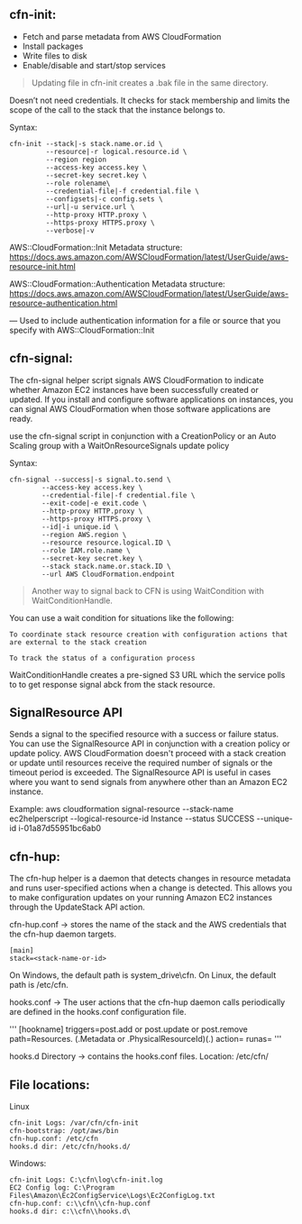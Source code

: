 cfn-init:
---

* Fetch and parse metadata from AWS CloudFormation 
* Install packages 
* Write files to disk 
* Enable/disable and start/stop services

> Updating file in cfn-init creates a .bak file in the same directory.

Doesn’t not need credentials. It checks for stack membership and limits the scope of the call to the stack that the instance belongs to. 

Syntax:

~~~
cfn-init --stack|-s stack.name.or.id \
         --resource|-r logical.resource.id \
         --region region
         --access-key access.key \
         --secret-key secret.key \
         --role rolename\
         --credential-file|-f credential.file \
         --configsets|-c config.sets \
         --url|-u service.url \
         --http-proxy HTTP.proxy \
         --https-proxy HTTPS.proxy \
         --verbose|-v

~~~

AWS::CloudFormation::Init Metadata structure: https://docs.aws.amazon.com/AWSCloudFormation/latest/UserGuide/aws-resource-init.html

AWS::CloudFormation::Authentication Metadata structure: https://docs.aws.amazon.com/AWSCloudFormation/latest/UserGuide/aws-resource-authentication.html

— Used to include authentication information for a file or source that you specify with AWS::CloudFormation::Init

cfn-signal:
---

The cfn-signal helper script signals AWS CloudFormation to indicate whether Amazon EC2 instances have been successfully created or updated. If you install and configure software applications on instances, you can signal AWS CloudFormation when those software applications are ready. 

use the cfn-signal script in conjunction with a CreationPolicy or an Auto Scaling group with a WaitOnResourceSignals update policy

Syntax:

~~~
cfn-signal --success|-s signal.to.send \
        --access-key access.key \
        --credential-file|-f credential.file \
        --exit-code|-e exit.code \
        --http-proxy HTTP.proxy \
        --https-proxy HTTPS.proxy \
        --id|-i unique.id \
        --region AWS.region \
        --resource resource.logical.ID \
        --role IAM.role.name \
        --secret-key secret.key \
        --stack stack.name.or.stack.ID \
        --url AWS CloudFormation.endpoint
~~~


> Another way to signal back to CFN is using WaitCondition with WaitConditionHandle.

You can use a wait condition for situations like the following:

    To coordinate stack resource creation with configuration actions that are external to the stack creation

    To track the status of a configuration process

WaitConditionHandle creates a pre-signed S3 URL which the service polls to to get response signal abck from the stack resource.

SignalResource API
--
Sends a signal to the specified resource with a success or failure status. You can use the SignalResource API in conjunction with a creation policy or update policy. AWS CloudFormation doesn't proceed with a stack creation or update until resources receive the required number of signals or the timeout period is exceeded. The SignalResource API is useful in cases where you want to send signals from anywhere other than an Amazon EC2 instance. 

Example: aws cloudformation signal-resource --stack-name ec2helperscript --logical-resource-id Instance --status SUCCESS --unique-id i-01a87d55951bc6ab0

cfn-hup:
---

The cfn-hup helper is a daemon that detects changes in resource metadata and runs user-specified actions when a change is detected. This allows you to make configuration updates on your running Amazon EC2 instances through the UpdateStack API action. 

cfn-hup.conf -> stores the name of the stack and the AWS credentials that the cfn-hup daemon targets.

~~~
[main]
stack=<stack-name-or-id>  
~~~

On Windows, the default path is system_drive\cfn. On Linux, the default path is /etc/cfn. 
 
hooks.conf -> The user actions that the cfn-hup daemon calls periodically are defined in the hooks.conf configuration file.

'''
[hookname]
triggers=post.add or post.update or post.remove
path=Resources.<logicalResourceId> (.Metadata or .PhysicalResourceId)(.<optionalMetadatapath>)
action=<arbitrary shell command>
runas=<runas user> 
'''

hooks.d Directory -> contains the hooks.conf files. Location: /etc/cfn/


File locations:
--

Linux
~~~
cfn-init Logs: /var/cfn/cfn-init
cfn-bootstrap: /opt/aws/bin
cfn-hup.conf: /etc/cfn
hooks.d dir: /etc/cfn/hooks.d/
~~~
Windows: 
~~~
cfn-init Logs: C:\cfn\log\cfn-init.log
EC2 Config log: C:\Program Files\Amazon\Ec2ConfigService\Logs\Ec2ConfigLog.txt
cfn-hup.conf: c:\\cfn\\cfn-hup.conf
hooks.d dir: c:\\cfn\\hooks.d\
~~~
